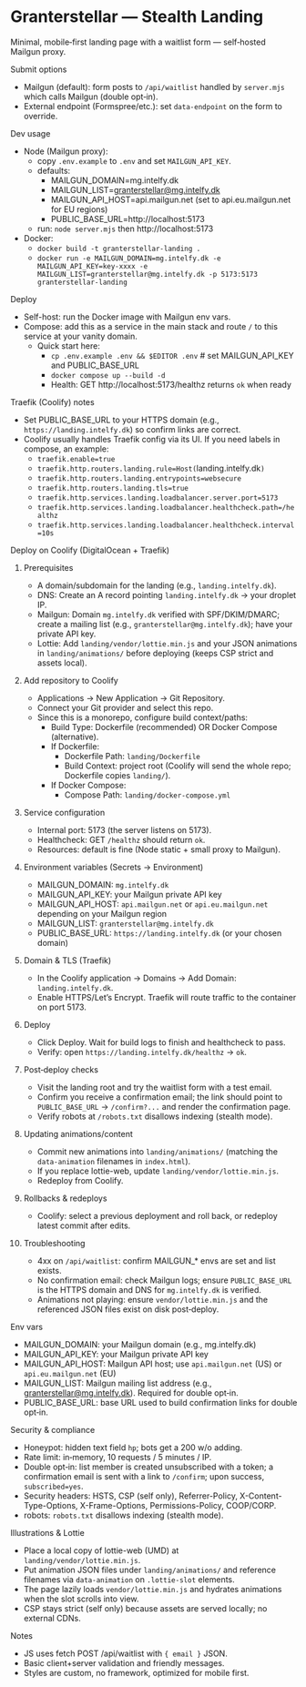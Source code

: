 # Granterstellar — Stealth Landing

Minimal, mobile‑first landing page with a waitlist form — self‑hosted Mailgun proxy.

Submit options
- Mailgun (default): form posts to `/api/waitlist` handled by `server.mjs` which calls Mailgun (double opt‑in).
- External endpoint (Formspree/etc.): set `data-endpoint` on the form to override.

Dev usage
- Node (Mailgun proxy):
	- copy `.env.example` to `.env` and set `MAILGUN_API_KEY`.
	- defaults:
		- MAILGUN_DOMAIN=mg.intelfy.dk
		- MAILGUN_LIST=granterstellar@mg.intelfy.dk
		- MAILGUN_API_HOST=api.mailgun.net (set to api.eu.mailgun.net for EU regions)
		- PUBLIC_BASE_URL=http://localhost:5173
	- run: `node server.mjs` then http://localhost:5173
- Docker:
	- `docker build -t granterstellar-landing .`
	- `docker run -e MAILGUN_DOMAIN=mg.intelfy.dk -e MAILGUN_API_KEY=key-xxxx -e MAILGUN_LIST=granterstellar@mg.intelfy.dk -p 5173:5173 granterstellar-landing`

Deploy
- Self-host: run the Docker image with Mailgun env vars.
- Compose: add this as a service in the main stack and route `/` to this service at your vanity domain.
	- Quick start here:
		- `cp .env.example .env && $EDITOR .env` # set MAILGUN_API_KEY and PUBLIC_BASE_URL
		- `docker compose up --build -d`
		- Health: GET http://localhost:5173/healthz returns `ok` when ready

Traefik (Coolify) notes
- Set PUBLIC_BASE_URL to your HTTPS domain (e.g., `https://landing.intelfy.dk`) so confirm links are correct.
- Coolify usually handles Traefik config via its UI. If you need labels in compose, an example:
	- `traefik.enable=true`
	- `traefik.http.routers.landing.rule=Host(`landing.intelfy.dk`)`
	- `traefik.http.routers.landing.entrypoints=websecure`
	- `traefik.http.routers.landing.tls=true`
	- `traefik.http.services.landing.loadbalancer.server.port=5173`
	- `traefik.http.services.landing.loadbalancer.healthcheck.path=/healthz`
	- `traefik.http.services.landing.loadbalancer.healthcheck.interval=10s`

Deploy on Coolify (DigitalOcean + Traefik)
1) Prerequisites
	- A domain/subdomain for the landing (e.g., `landing.intelfy.dk`).
	- DNS: Create an A record pointing `landing.intelfy.dk` → your droplet IP.
	- Mailgun: Domain `mg.intelfy.dk` verified with SPF/DKIM/DMARC; create a mailing list (e.g., `granterstellar@mg.intelfy.dk`); have your private API key.
	- Lottie: Add `landing/vendor/lottie.min.js` and your JSON animations in `landing/animations/` before deploying (keeps CSP strict and assets local).

2) Add repository to Coolify
	- Applications → New Application → Git Repository.
	- Connect your Git provider and select this repo.
	- Since this is a monorepo, configure build context/paths:
	  - Build Type: Dockerfile (recommended) OR Docker Compose (alternative).
	  - If Dockerfile:
		 - Dockerfile Path: `landing/Dockerfile`
		 - Build Context: project root (Coolify will send the whole repo; Dockerfile copies `landing/`).
	  - If Docker Compose:
		 - Compose Path: `landing/docker-compose.yml`

3) Service configuration
	- Internal port: 5173 (the server listens on 5173).
	- Healthcheck: GET `/healthz` should return `ok`.
	- Resources: default is fine (Node static + small proxy to Mailgun).

4) Environment variables (Secrets → Environment)
	- MAILGUN_DOMAIN: `mg.intelfy.dk`
	- MAILGUN_API_KEY: your Mailgun private API key
	- MAILGUN_API_HOST: `api.mailgun.net` or `api.eu.mailgun.net` depending on your Mailgun region
	- MAILGUN_LIST: `granterstellar@mg.intelfy.dk`
	- PUBLIC_BASE_URL: `https://landing.intelfy.dk` (or your chosen domain)

5) Domain & TLS (Traefik)
	- In the Coolify application → Domains → Add Domain: `landing.intelfy.dk`.
	- Enable HTTPS/Let’s Encrypt. Traefik will route traffic to the container on port 5173.

6) Deploy
	- Click Deploy. Wait for build logs to finish and healthcheck to pass.
	- Verify: open `https://landing.intelfy.dk/healthz` → `ok`.

7) Post‑deploy checks
	- Visit the landing root and try the waitlist form with a test email.
	- Confirm you receive a confirmation email; the link should point to `PUBLIC_BASE_URL` → `/confirm?...` and render the confirmation page.
	- Verify robots at `/robots.txt` disallows indexing (stealth mode).

8) Updating animations/content
	- Commit new animations into `landing/animations/` (matching the `data-animation` filenames in `index.html`).
	- If you replace lottie-web, update `landing/vendor/lottie.min.js`.
	- Redeploy from Coolify.

9) Rollbacks & redeploys
	- Coolify: select a previous deployment and roll back, or redeploy latest commit after edits.

10) Troubleshooting
	- 4xx on `/api/waitlist`: confirm MAILGUN_* envs are set and list exists.
	- No confirmation email: check Mailgun logs; ensure `PUBLIC_BASE_URL` is the HTTPS domain and DNS for `mg.intelfy.dk` is verified.
	- Animations not playing: ensure `vendor/lottie.min.js` and the referenced JSON files exist on disk post‑deploy.

Env vars
- MAILGUN_DOMAIN: your Mailgun domain (e.g., mg.intelfy.dk)
- MAILGUN_API_KEY: your Mailgun private API key
- MAILGUN_API_HOST: Mailgun API host; use `api.mailgun.net` (US) or `api.eu.mailgun.net` (EU)
- MAILGUN_LIST: Mailgun mailing list address (e.g., granterstellar@mg.intelfy.dk). Required for double opt‑in.
- PUBLIC_BASE_URL: base URL used to build confirmation links for double opt‑in.

Security & compliance
- Honeypot: hidden text field `hp`; bots get a 200 w/o adding.
- Rate limit: in‑memory, 10 requests / 5 minutes / IP.
- Double opt‑in: list member is created unsubscribed with a token; a confirmation email is sent with a link to `/confirm`; upon success, `subscribed=yes`.
- Security headers: HSTS, CSP (self only), Referrer-Policy, X-Content-Type-Options, X-Frame-Options, Permissions-Policy, COOP/CORP.
- robots: `robots.txt` disallows indexing (stealth mode).

Illustrations & Lottie
- Place a local copy of lottie-web (UMD) at `landing/vendor/lottie.min.js`.
- Put animation JSON files under `landing/animations/` and reference filenames via `data-animation` on `.lottie-slot` elements.
- The page lazily loads `vendor/lottie.min.js` and hydrates animations when the slot scrolls into view.
- CSP stays strict (self only) because assets are served locally; no external CDNs.

Notes
- JS uses fetch POST /api/waitlist with `{ email }` JSON.
- Basic client+server validation and friendly messages.
- Styles are custom, no framework, optimized for mobile first.
